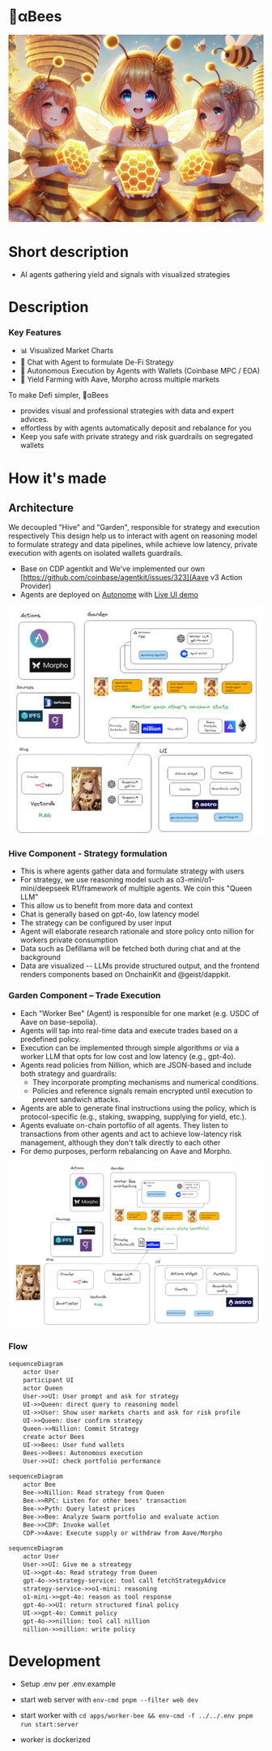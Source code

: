 # 🐝αBees
![alt text](image.png)

# Short description

- AI agents gathering yield and signals with visualized strategies


# Description

### Key Features
- 📊 Visualized Market Charts
- 💬 Chat with Agent to formulate De-Fi Strategy
- 🤖 Autonomous Execution by Agents with Wallets (Coinbase MPC / EOA)
- 🌾 Yield Farming with Aave, Morpho across multiple markets

To make Defi simpler, 🐝αBees
 - provides visual and professional strategies with data and expert advices. 
 - effortless by with agents automatically deposit and rebalance for you
 - Keep you safe with private strategy and risk guardrails on segregated wallets 

# How it's made

## Architecture

We decoupled "Hive" and "Garden", responsible for strategy and execution respectively
This design help us to interact with agent on reasoning model to formulate strategy and data pipelines, while achieve low latency, private execution with agents on isolated wallets guardrails.

- Base on CDP agentkit and We've implemented our own [https://github.com/coinbase/agentkit/issues/323](Aave v3 Action Provider)
- Agents are deployed on [Autonome](https://dev.autonome.fun/) with [Live UI demo](https://alpha-bees.onrender.com)

![alt text](image-2.png)


### Hive Component - Strategy formulation
- This is where agents gather data and formulate strategy with users
- For strategy, we use reasoning model such as o3-mini/o1-mini/deepseek R1/framework of multiple agents. We coin this "Queen LLM"
- This allow us to benefit from more data and context
- Chat is generally based on gpt-4o, low latency model
- The strategy can be configured by user input
- Agent will elaborate research rationale and store policy onto nillion for workers private consumption
- Data such as Defillama will be fetched both during chat and at the background
- Data are visualized -- LLMs provide structured output, and the frontend renders components based on OnchainKit and @geist/dappkit.

### Garden Component – Trade Execution
- Each "Worker Bee" (Agent) is responsible for one market (e.g. USDC of Aave on base-sepolia).
- Agents will tap into real-time data and execute trades based on a predefined policy.
- Execution can be implemented through simple algorithms or via a worker LLM that opts for low cost and low latency (e.g., gpt-4o).
- Agents read policies from Nillion, which are JSON-based and include both strategy and guardrails:
  - They incorporate prompting mechanisms and numerical conditions.
  - Policies and reference signals remain encrypted until execution to prevent sandwich attacks.
- Agents are able to generate final instructions using the policy, which is protocol-specific (e.g., staking, swapping, supplying for yield, etc.).
- Agents evaluate on-chain portoflio of all agents. They listen to transactions from other agents and act to achieve low-latency risk management, although they don't talk directly to each other  
- For demo purposes, perform rebalancing on Aave and Morpho.



![alt text](image-1.png)

### Flow

```mermaid
sequenceDiagram
    actor User
    participant UI
    actor Queen
    User->>UI: User prompt and ask for strategy
    UI->>Queen: direct query to reasoning model
    UI->>User: Show user markets charts and ask for risk profile
    UI->>Queen: User confirm strategy
    Queen->>Nillion: Commit Strategy
    create actor Bees
    UI->>Bees: User fund wallets
    Bees->>Bees: Autonomous execution
    User->>UI: check portfolio performance
```

```mermaid
sequenceDiagram
    actor Bee
    Bee->>Nillion: Read strategy from Queen
    Bee->>RPC: Listen for other bees' transaction
    Bee->>Pyth: Query latest prices
    Bee->>Bee: Analyze Swarm portfolio and evaluate action 
    Bee->>CDP: Invoke wallet
    CDP->>Aave: Execute supply or withdraw from Aave/Morpho
```




```mermaid
sequenceDiagram
    actor User
    User->>UI: Give me a streategy
    UI->>gpt-4o: Read strategy from Queen
    gpt-4o->>strategy-service: tool call fetchStrategyAdvice
    strategy-service->>o1-mini: reasoning
    o1-mini->>gpt-4o: reason as tool response 
    gpt-4o->>UI: return structured final policy 
    UI->>gpt-4o: Commit policy
    gpt-4o->>nillion: tool call nillion
    nillion->>nillion: write policy
```


# Development

- Setup .env per .env.example

- start web server with `env-cmd pnpm --filter web dev `

- start worker with `cd apps/worker-bee && env-cmd -f ../../.env pnpm run start:server`

- worker is dockerized